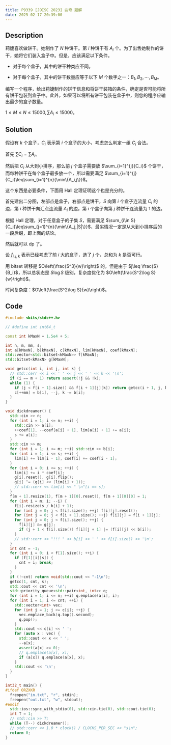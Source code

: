 ```yaml
---
title: P9339 [JOISC 2023] 曲奇 题解
date: 2025-02-17 20:39:00
---
```


## Description

莉婕喜欢做饼干。她制作了 $N$ 种饼干。第 $i$ 种饼干有 $A_i$ 个。为了出售她制作的饼干，她将它们装入盒子中。但是，应该满足以下条件。

+ 对于每个盒子，其中的饼干种类应不同。

+ 对于每个盒子，其中的饼干数量应等于以下 $M$ 个数字之一：$B_1,B_2,⋯ ,B_M$。

编写一个程序，给出莉婕制作的饼干信息和将饼干装箱的条件，确定是否可能将所有饼干包装到盒子中。此外，如果可以将所有饼干包装在盒子中，则您的程序应输出最少的盒子数量。

$1\leq M\leq N\leq 15000,\sum A_i\leq 15000$。

## Solution

假设有 $k$ 个盒子，$C_i$ 表示第 $i$ 个盒子的大小，考虑怎么判定一组 $C_i$ 合法。

首先 $\sum C_i=\sum A_i$。

然后把 $C_i$ 从大到小排序，那么前 $j$ 个盒子需要放 $\sum_{i=1}^{j}{C_i}$ 个饼干，而每种饼干在每个盒子最多放一个，所以需要满足 $\sum_{i=1}^{j}{C_i}\leq\sum_{i=1}^{n}{\min\{A_i,j\}}$。

这个东西是必要条件，下面用 Hall 定理证明这个也是充分的。

首先建出二分图，左部点是盒子，右部点是饼干，$S$ 向第 $i$ 个盒子连流量 $C_i$ 的边，第 $i$ 种饼干向汇点连流量 $A_i$ 的边，第 $i$ 个盒子向第 $j$ 种饼干连流量为 $1$ 的边。

根据 Hall 定理，对于任意盒子的子集 $S$，需要满足 $\sum_{i\in S}{C_i}\leq\sum_{j=1}^{n}{\min\{A_j,|S|\}}$，最劣情况一定是从大到小排序后的一段后缀，即上面的结论。

然后就可以 dp 了。

设 $f_{i,j,k}$ 表示已经考虑了前 $i$ 大的盒子，选了 $j$ 个，总和为 $k$ 是否可行。

用 bitset 转移是 $O\left(\frac{S^3}{w}\right)$ 的，但是由于 $j\leq \frac{S}{B_i}$，所以总状态是 $S\log S$ 级别，复杂度优化为 $O\left(\frac{S^2\log S}{w}\right)$。

时间复杂度：$O\left(\frac{S^2\log S}{w}\right)$。

## Code

```cpp
#include <bits/stdc++.h>

// #define int int64_t

const int kMaxN = 1.5e4 + 5;

int n, m, mm, s;
int a[kMaxN], b[kMaxN], c[kMaxN], lim[kMaxN], coef[kMaxN];
std::vector<std::bitset<kMaxN>> f[kMaxN];
std::bitset<kMaxN> g[kMaxN];

void getcc(int i, int j, int k) {
  // std::cerr << i << ' ' << j << ' ' << k << '\n';
  if (i == m + 1) return assert(!j && !k);
  while (1) {
    if (j < f[i + 1].size() && f[i + 1][j][k]) return getcc(i + 1, j, k);
    c[++mm] = b[i], --j, k -= b[i];
  }
}

void dickdreamer() {
  std::cin >> n;
  for (int i = 1; i <= n; ++i) {
    std::cin >> a[i];
    ++coef[1], --coef[a[i] + 1], lim[a[i] + 1] += a[i];
    s += a[i];
  }
  std::cin >> m;
  for (int i = 1; i <= m; ++i) std::cin >> b[i];
  for (int i = 1; i <= s; ++i) {
    lim[i] += lim[i - 1], coef[i] += coef[i - 1];
  }
  for (int i = 0; i <= s; ++i) {
    lim[i] += i * coef[i];
    g[i].reset(), g[i].flip();
    g[i] ^= (g[i] << (lim[i] + 1));
    // std::cerr << lim[i] << " \n"[i == s];
  }
  f[m + 1].resize(1), f[m + 1][0].reset(), f[m + 1][0][0] = 1;
  for (int i = m; i; --i) {
    f[i].resize(s / b[i] + 1);
    for (int j = 0; j < f[i].size(); ++j) f[i][j].reset();
    for (int j = 0; j < f[i + 1].size(); ++j) f[i][j] = f[i + 1][j];
    for (int j = 0; j < f[i].size(); ++j) {
      f[i][j] &= g[j];
      if (j + 1 < f[i].size()) f[i][j + 1] |= (f[i][j] << b[i]);
    }
    // std::cerr << "!!! " << b[i] << ' ' << f[i].size() << '\n';
  }
  int cnt = -1;
  for (int i = 0; i < f[1].size(); ++i) {
    if (f[1][i][s]) {
      cnt = i; break;
    }
  }
  if (!~cnt) return void(std::cout << "-1\n");
  getcc(1, cnt, s);
  std::cout << cnt << '\n';
  std::priority_queue<std::pair<int, int>> q;
  for (int i = 1; i <= n; ++i) q.emplace(a[i], i);
  for (int i = 1; i <= cnt; ++i) {
    std::vector<int> vec;
    for (int j = 1; j <= c[i]; ++j) {
      vec.emplace_back(q.top().second);
      q.pop();
    }
    std::cout << c[i] << ' ';
    for (auto x : vec) {
      std::cout << x << ' ';
      --a[x];
      assert(a[x] >= 0);
      // q.emplace(a[x], x);
      if (a[x]) q.emplace(a[x], x);
    }
    std::cout << '\n';
  }
}

int32_t main() {
#ifdef ORZXKR
  freopen("in.txt", "r", stdin);
  freopen("out.txt", "w", stdout);
#endif
  std::ios::sync_with_stdio(0), std::cin.tie(0), std::cout.tie(0);
  int T = 1;
  // std::cin >> T;
  while (T--) dickdreamer();
  // std::cerr << 1.0 * clock() / CLOCKS_PER_SEC << "s\n";
  return 0;
}
```